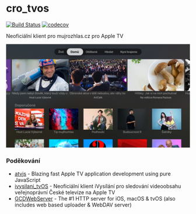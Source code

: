 # cro_tvos

[![Build Status](https://travis-ci.org/andrsd/cro_tvos.svg?branch=master)](https://travis-ci.org/andrsd/cro_tvos)
[![codecov](https://codecov.io/gh/andrsd/cro_tvos/branch/master/graph/badge.svg)](https://codecov.io/gh/andrsd/cro_tvos)

Neoficiální klient pro mujrozhlas.cz pro Apple TV

![home-screen](docs/img/home-screen.png)

### Poděkování

- [atvjs](https://github.com/emadalam/atvjs) - Blazing fast Apple TV application development using pure JavaScript
- [ivysilani_tvOS](https://github.com/MarhyCZ/ivysilani_tvOS) - Neoficiální klient iVysílání pro sledování videoobsahu veřejnoprávní České televize na Apple TV
- [GCDWebServer](https://github.com/swisspol/GCDWebServer) - The #1 HTTP server for iOS, macOS & tvOS (also includes web based uploader & WebDAV server)
